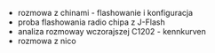 - rozmowa z chinami - flashowanie i konfiguracja
- proba flashowania radio chipa z J-Flash
- analiza rozmoway wczorajszej C1202 - kennkurven
- rozmowa z nico